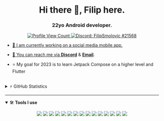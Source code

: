 
<h1 align="center">Hi there 👋, Filip here.</h1>
<h3 align="center">22yo Android developer.</h3>


<p align="center">
  <a href="https://github.com/Smolo-309">
    <img src="https://komarev.com/ghpvc/?username=Smolo-309&style=flat-square&label=Profile%20Views&logo=github" alt="Profile View Count"/>
  </a>
  <a href="https://discord.com/users/269536090631831552">
    <img src="https://img.shields.io/badge/Discord-FilipSmolovic%236518-%237289da?logo=discord&style=flat-square" alt="Discord: FilipSmolovic
#21568"/>
</p>



- 🔨 I am currently working on a social media mobile app.


- 📨 You can reach me via **[Discord](https://discord.com/users/269536090631831552)** & **[Email](mailto:fsmolovic@gmail.com)**.


- ⭐ My goal for 2023 is to learn Jetpack Compose on a higher level and Flutter

<br>

<details>
  <summary>⚡ GitHub Statistics</summary> 
  <img src="https://github-readme-stats.vercel.app/api/top-langs/?username=Smolo-309&layout=compact&theme=tokyonight" />
  <img src="https://github-readme-stats.vercel.app/api?username=Smolo-309&count_private=true&show_icons=true&theme=tokyonight" />
  <img src="http://github-readme-streak-stats.herokuapp.com?user=Smolo-309&theme=tokyonight&hide_border=true)" />
  <img src="https://github-profile-trophy.vercel.app/?username=Smolo-309&theme=dracula" />
</details>


---

<details open>
<summary>🛠 <b>Tools I use</b></summary>
<p>

<p align="center">

<img src="https://img.shields.io/badge/-HTML5-black?style=for-the-badge&logo=HTML5" />
<img src="https://img.shields.io/badge/CSS-black?style=for-the-badge&logo=css3&logoColor=1572B6" />
<img src="https://img.shields.io/badge/TailwindCSS-black?style=for-the-badge&logo=Tailwind%20CSS" />
<img src="https://img.shields.io/badge/Github-black?style=for-the-badge&logo=Github" />
<img src="https://img.shields.io/badge/AndroidStudio-black?style=for-the-badge&logo=AndroidStudio" />
<img src="https://img.shields.io/badge/JetpackCompose-black?style=for-the-badge&logo=JetpackCompose" />
<img src="https://img.shields.io/badge/Flutter-black?style=for-the-badge&logo=Flutter" />
<img src="https://img.shields.io/badge/Visual%20Studio%20Code-black?style=for-the-badge&logo=visual-studio-code&logoColor=007ACC" />
<img src="https://img.shields.io/badge/Photoshop-black?style=for-the-badge&logo=Adobe%20Photoshop" />
<img src="https://img.shields.io/badge/AdobeIllustrator-black?style=for-the-badge&logo=AdobeIllustrator" />
<img src="https://img.shields.io/badge/Windows-black?style=for-the-badge&logo=Windows" />
<img src="https://img.shields.io/badge/AdobeXd-black?style=for-the-badge&logo=AdobeXd" />
<img src="https://img.shields.io/badge/Figma-black?style=for-the-badge&logo=Figma" />
<img src="https://img.shields.io/badge/Discord-black?style=for-the-badge&logo=Discord" />
<img src="https://img.shields.io/badge/Slack-black?style=for-the-badge&logo=Slack" />
</p>
</details>

